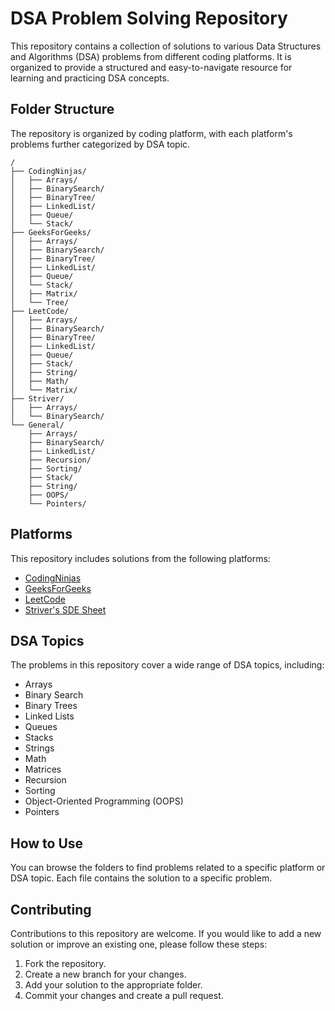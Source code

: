 # DSA Problem Solving Repository

This repository contains a collection of solutions to various Data Structures and Algorithms (DSA) problems from different coding platforms. It is organized to provide a structured and easy-to-navigate resource for learning and practicing DSA concepts.

## Folder Structure

The repository is organized by coding platform, with each platform's problems further categorized by DSA topic.

```
/
├── CodingNinjas/
│   ├── Arrays/
│   ├── BinarySearch/
│   ├── BinaryTree/
│   ├── LinkedList/
│   ├── Queue/
│   └── Stack/
├── GeeksForGeeks/
│   ├── Arrays/
│   ├── BinarySearch/
│   ├── BinaryTree/
│   ├── LinkedList/
│   ├── Queue/
│   └── Stack/
│   ├── Matrix/
│   └── Tree/
├── LeetCode/
│   ├── Arrays/
│   ├── BinarySearch/
│   ├── BinaryTree/
│   ├── LinkedList/
│   ├── Queue/
│   ├── Stack/
│   ├── String/
│   ├── Math/
│   └── Matrix/
├── Striver/
│   ├── Arrays/
│   └── BinarySearch/
└── General/
    ├── Arrays/
    ├── BinarySearch/
    ├── LinkedList/
    ├── Recursion/
    ├── Sorting/
    ├── Stack/
    ├── String/
    ├── OOPS/
    └── Pointers/
```

## Platforms

This repository includes solutions from the following platforms:

*   [CodingNinjas](https.www.codingninjas.com/)
*   [GeeksForGeeks](https://www.geeksforgeeks.org/)
*   [LeetCode](https://leetcode.com/)
*   [Striver's SDE Sheet](https://takeuforward.org/strivers-a2z-dsa-course/strivers-a2z-dsa-course-sheet-2/)

## DSA Topics

The problems in this repository cover a wide range of DSA topics, including:

*   Arrays
*   Binary Search
*   Binary Trees
*   Linked Lists
*   Queues
*   Stacks
*   Strings
*   Math
*   Matrices
*   Recursion
*   Sorting
*   Object-Oriented Programming (OOPS)
*   Pointers

## How to Use

You can browse the folders to find problems related to a specific platform or DSA topic. Each file contains the solution to a specific problem.

## Contributing

Contributions to this repository are welcome. If you would like to add a new solution or improve an existing one, please follow these steps:

1.  Fork the repository.
2.  Create a new branch for your changes.
3.  Add your solution to the appropriate folder.
4.  Commit your changes and create a pull request.
